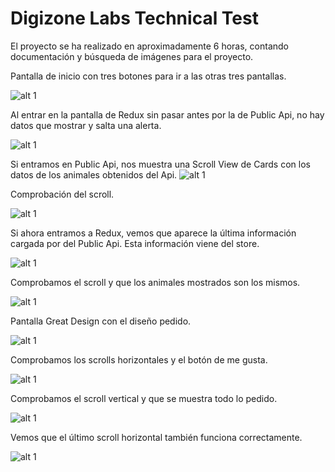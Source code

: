 # Digizone Labs Technical Test

El proyecto se ha realizado en aproximadamente 6 horas, contando documentación y búsqueda de imágenes para el proyecto.

Pantalla de inicio con tres botones para ir a las otras tres pantallas.

![alt 1](https://res.cloudinary.com/journal-udemy-app/image/upload/c_scale,w_350/v1663164145/DigizoneLabs/gz1vx6dluqyo45ti9wh9.png)


Al entrar en la pantalla de Redux sin pasar antes por la de Public Api, no hay datos que mostrar y salta una alerta.

![alt 1](https://res.cloudinary.com/journal-udemy-app/image/upload/c_scale,w_350/v1663164145/DigizoneLabs/a40jxctrsucu02rsvo3r.png)


Si entramos en Public Api, nos muestra una Scroll View de Cards con los datos de los animales obtenidos del Api.
![alt 1](https://res.cloudinary.com/journal-udemy-app/image/upload/c_scale,w_350/v1663165346/DigizoneLabs/pnltkfb1xj5wd01skmzd.png)


Comprobación del scroll.

![alt 1](https://res.cloudinary.com/journal-udemy-app/image/upload/c_scale,w_350/v1663165347/DigizoneLabs/cxpzgcnouxxk2bfs4wjy.png)


Si ahora entramos a Redux, vemos que aparece la última información cargada por del Public Api. Esta información viene del store.

![alt 1](https://res.cloudinary.com/journal-udemy-app/image/upload/c_scale,w_350/v1663165347/DigizoneLabs/p136r3abzykxnwdea39o.png)


Comprobamos el scroll y que los animales mostrados son los mismos.

![alt 1](https://res.cloudinary.com/journal-udemy-app/image/upload/c_scale,w_350/v1663165346/DigizoneLabs/okjji7ends9rbc56ikja.png)


Pantalla Great Design con el diseño pedido.

![alt 1](https://res.cloudinary.com/journal-udemy-app/image/upload/c_scale,w_350/v1663164148/DigizoneLabs/ninzc2zkuy3cys6zsdk5.png)


Comprobamos los scrolls horizontales y el botón de me gusta.

![alt 1](https://res.cloudinary.com/journal-udemy-app/image/upload/c_scale,w_350/v1663164147/DigizoneLabs/xubistyvk9rnw20mwonh.png)


Comprobamos el scroll vertical y que se muestra todo lo pedido.

![alt 1](https://res.cloudinary.com/journal-udemy-app/image/upload/c_scale,w_350/v1663164147/DigizoneLabs/d7uzmrgrmn8dl2oictsz.png)


Vemos que el último scroll horizontal también funciona correctamente.

![alt 1](https://res.cloudinary.com/journal-udemy-app/image/upload/c_scale,w_350/v1663164148/DigizoneLabs/bfgc4h8ooe0bdd0vpade.png)

